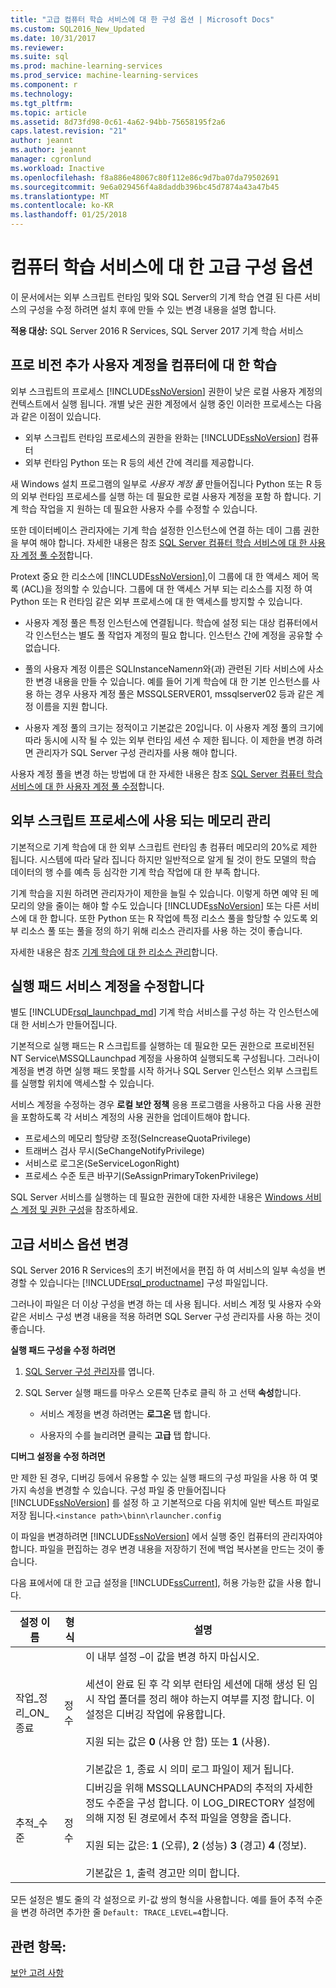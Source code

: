 ```yaml
---
title: "고급 컴퓨터 학습 서비스에 대 한 구성 옵션 | Microsoft Docs"
ms.custom: SQL2016_New_Updated
ms.date: 10/31/2017
ms.reviewer: 
ms.suite: sql
ms.prod: machine-learning-services
ms.prod_service: machine-learning-services
ms.component: r
ms.technology: 
ms.tgt_pltfrm: 
ms.topic: article
ms.assetid: 8d73fd98-0c61-4a62-94bb-75658195f2a6
caps.latest.revision: "21"
author: jeannt
ms.author: jeannt
manager: cgronlund
ms.workload: Inactive
ms.openlocfilehash: f8a886e48067c80f112e86c9d7ba07da79502691
ms.sourcegitcommit: 9e6a029456f4a8daddb396bc45d7874a43a47b45
ms.translationtype: MT
ms.contentlocale: ko-KR
ms.lasthandoff: 01/25/2018
---
```

# <a name="advanced-configuration-options-for-machine-learning-services"></a>컴퓨터 학습 서비스에 대 한 고급 구성 옵션

이 문서에서는 외부 스크립트 런타임 및와 SQL Server의 기계 학습 연결 된 다른 서비스의 구성을 수정 하려면 설치 후에 만들 수 있는 변경 내용을 설명 합니다.

**적용 대상:** SQL Server 2016 R Services, SQL Server 2017 기계 학습 서비스

##  <a name="bkmk_Provisioning"></a>프로 비전 추가 사용자 계정을 컴퓨터에 대 한 학습

외부 스크립트의 프로세스 [!INCLUDE[ssNoVersion](../../includes/ssnoversion-md.md)] 권한이 낮은 로컬 사용자 계정의 컨텍스트에서 실행 됩니다. 개별 낮은 권한 계정에서 실행 중인 이러한 프로세스는 다음과 같은 이점이 있습니다.

+ 외부 스크립트 런타임 프로세스의 권한을 완화는 [!INCLUDE[ssNoVersion](../../includes/ssnoversion-md.md)] 컴퓨터
+ 외부 런타임 Python 또는 R 등의 세션 간에 격리를 제공합니다.

새 Windows 설치 프로그램의 일부로 *사용자 계정 풀* 만들어집니다 Python 또는 R 등의 외부 런타임 프로세스를 실행 하는 데 필요한 로컬 사용자 계정을 포함 하 합니다. 기계 학습 작업을 지 원하는 데 필요한 사용자 수를 수정할 수 있습니다. 

또한 데이터베이스 관리자에는 기계 학습 설정한 인스턴스에 연결 하는 데이 그룹 권한을 부여 해야 합니다. 자세한 내용은 참조 [SQL Server 컴퓨터 학습 서비스에 대 한 사용자 계정 풀 수정](../../advanced-analytics/r/modify-the-user-account-pool-for-sql-server-r-services.md)합니다.

Protext 중요 한 리소스에 [!INCLUDE[ssNoVersion](../../includes/ssnoversion-md.md)],이 그룹에 대 한 액세스 제어 목록 (ACL)을 정의할 수 있습니다. 그룹에 대 한 액세스 거부 되는 리소스를 지정 하 여 Python 또는 R 런타임 같은 외부 프로세스에 대 한 액세스를 방지할 수 있습니다.

+ 사용자 계정 풀은 특정 인스턴스에 연결됩니다. 학습에 설정 되는 대상 컴퓨터에서 각 인스턴스는 별도 풀 작업자 계정의 필요 합니다. 인스턴스 간에 계정을 공유할 수 없습니다.

+ 풀의 사용자 계정 이름은 SQLInstanceName*nn*와(과) 관련된 기타 서비스에 사소한 변경 내용을 만들 수 있습니다. 예를 들어 기계 학습에 대 한 기본 인스턴스를 사용 하는 경우 사용자 계정 풀은 MSSQLSERVER01, mssqlserver02 등과 같은 계정 이름을 지원 합니다.

+ 사용자 계정 풀의 크기는 정적이고 기본값은 20입니다. 이 사용자 계정 풀의 크기에 따라 동시에 시작 될 수 있는 외부 런타임 세션 수 제한 됩니다. 이 제한을 변경 하려면 관리자가 SQL Server 구성 관리자를 사용 해야 합니다.

사용자 계정 풀을 변경 하는 방법에 대 한 자세한 내용은 참조 [SQL Server 컴퓨터 학습 서비스에 대 한 사용자 계정 풀 수정](../../advanced-analytics/r/modify-the-user-account-pool-for-sql-server-r-services.md)합니다.

##  <a name="bkmk_ManagingMemory"></a>외부 스크립트 프로세스에 사용 되는 메모리 관리

기본적으로 기계 학습에 대 한 외부 스크립트 런타임 총 컴퓨터 메모리의 20%로 제한 됩니다. 시스템에 따라 달라 집니다 하지만 일반적으로 알게 될 것이 한도 모델의 학습 데이터의 행 수를 예측 등 심각한 기계 학습 작업에 대 한 부족 합니다. 

기계 학습을 지원 하려면 관리자가이 제한을 늘릴 수 있습니다. 이렇게 하면 예약 된 메모리의 양을 줄이는 해야 할 수도 있습니다 [!INCLUDE[ssNoVersion](../../includes/ssnoversion-md.md)] 또는 다른 서비스에 대 한 합니다. 또한 Python 또는 R 작업에 특정 리소스 풀을 할당할 수 있도록 외부 리소스 풀 또는 풀을 정의 하기 위해 리소스 관리자를 사용 하는 것이 좋습니다.

자세한 내용은 참조 [기계 학습에 대 한 리소스 관리](../../advanced-analytics/r/resource-governance-for-r-services.md)합니다.


## <a name="bkmk_Launchpad"></a>실행 패드 서비스 계정을 수정합니다

별도 [!INCLUDE[rsql_launchpad_md](../../includes/rsql-launchpad-md.md)] 기계 학습 서비스를 구성 하는 각 인스턴스에 대 한 서비스가 만들어집니다.

기본적으로 실행 패드는 R 스크립트를 실행하는 데 필요한 모든 권한으로 프로비전된 NT Service\MSSQLLaunchpad 계정을 사용하여 실행되도록 구성됩니다. 그러나이 계정을 변경 하면 실행 패드 못할를 시작 하거나 SQL Server 인스턴스 외부 스크립트를 실행할 위치에 액세스할 수 있습니다.

서비스 계정을 수정하는 경우 **로컬 보안 정책** 응용 프로그램을 사용하고 다음 사용 권한을 포함하도록 각 서비스 계정의 사용 권한을 업데이트해야 합니다.

+ 프로세스의 메모리 할당량 조정(SeIncreaseQuotaPrivilege)
+ 트래버스 검사 무시(SeChangeNotifyPrivilege)
+ 서비스로 로그온(SeServiceLogonRight)
+ 프로세스 수준 토큰 바꾸기(SeAssignPrimaryTokenPrivilege)

SQL Server 서비스를 실행하는 데 필요한 권한에 대한 자세한 내용은 [Windows 서비스 계정 및 권한 구성](https://msdn.microsoft.com/library/ms143504.aspx#Windows)을 참조하세요.

##  <a name="bkmk_ChangingConfig"></a>고급 서비스 옵션 변경

SQL Server 2016 R Services의 초기 버전에서을 편집 하 여 서비스의 일부 속성을 변경할 수 있습니다는 [!INCLUDE[rsql_productname](../../includes/rsql-productname-md.md)] 구성 파일입니다. 

그러나이 파일은 더 이상 구성을 변경 하는 데 사용 됩니다. 서비스 계정 및 사용자 수와 같은 서비스 구성 변경 내용을 적용 하려면 SQL Server 구성 관리자를 사용 하는 것이 좋습니다.

**실행 패드 구성을 수정 하려면**

1. [SQL Server 구성 관리자](../../relational-databases/sql-server-configuration-manager.md)를 엽니다. 
2. SQL Server 실행 패드를 마우스 오른쪽 단추로 클릭 하 고 선택 **속성**합니다.

    + 서비스 계정을 변경 하려면는 **로그온** 탭 합니다.

    + 사용자의 수를 늘리려면 클릭는 **고급** 탭 합니다.


**디버그 설정을 수정 하려면**

만 제한 된 경우, 디버깅 등에서 유용할 수 있는 실행 패드의 구성 파일을 사용 하 여 몇 가지 속성을 변경할 수 있습니다. 구성 파일 중 만들어집니다 [!INCLUDE[ssNoVersion](../../includes/ssnoversion-md.md)] 를 설정 하 고 기본적으로 다음 위치에 일반 텍스트 파일로 저장 됩니다.`<instance path>\binn\rlauncher.config`

이 파일을 변경하려면 [!INCLUDE[ssNoVersion](../../includes/ssnoversion-md.md)] 에서 실행 중인 컴퓨터의 관리자여야 합니다. 파일을 편집하는 경우 변경 내용을 저장하기 전에 백업 복사본을 만드는 것이 좋습니다.

다음 표에서에 대 한 고급 설정을 [!INCLUDE[ssCurrent](../../includes/sscurrent-md.md)], 허용 가능한 값을 사용 합니다. 

|**설정 이름**|**형식**|**설명**|
|----|----|----|
|작업\_정리\_ON\_종료|정수 |이 내부 설정 –이 값을 변경 하지 마십시오. </br></br>세션이 완료 된 후 각 외부 런타임 세션에 대해 생성 된 임시 작업 폴더를 정리 해야 하는지 여부를 지정 합니다. 이 설정은 디버깅 작업에 유용합니다. </br></br>지원 되는 값은 **0** (사용 안 함) 또는 **1** (사용). </br></br>기본값은 1, 종료 시 의미 로그 파일이 제거 됩니다.|
|추적\_수준|정수 |디버깅을 위해 MSSQLLAUNCHPAD의 추적의 자세한 정도 수준을 구성 합니다. 이 LOG_DIRECTORY 설정에 의해 지정 된 경로에서 추적 파일을 영향을 줍니다. </br></br>지원 되는 값은: **1** (오류), **2** (성능) **3** (경고) **4** (정보). </br></br>기본값은 1, 출력 경고만 의미 합니다.|

모든 설정은 별도 줄의 각 설정으로 키-값 쌍의 형식을 사용합니다. 예를 들어 추적 수준을 변경 하려면 추가한 줄 `Default: TRACE_LEVEL=4`합니다.

## <a name="see-also"></a>관련 항목:

[보안 고려 사항](security-considerations-for-the-r-runtime-in-sql-server.md)
